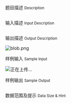 <div class="panel panel-default">
<div class="area-title">
<span>
题目描述
<small>Description</small>
</span></div>
<div class="panel-body">

<p><img src="/source/codevs/codevs-3949/img/aHR0cDovL3d3dy5qb3lvaS5jbi9wcm9ibGVtL2NvZGV2cy0zOTQ5L2h0dHA6Ly9jb2RldnMuY24vbWVkaWEvYmxvYl8yMDE1MDcyNjE2MjkyNV8zMTUucG5n.png" title=""></p>

</div>
</div>

<div class="panel panel-default">
<div class="area-title">
<span>
输入描述
<small>Input Description</small>
</span></div>
<div class="panel-body">
<p><img src="/source/codevs/codevs-3949/img/aHR0cDovL3d3dy5qb3lvaS5jbi9wcm9ibGVtL2NvZGV2cy0zOTQ5L2h0dHA6Ly9jb2RldnMuY24vbWVkaWEvYmxvYl8yMDE1MDcyNjE2Mjk0Ml85MTUucG5n.png" title=""></p>

</div>
</div>
<div  class="panel panel-default">
<div class="area-title">
<span>
输出描述
<small>Output Description</small>
</span></div>
<div class="panel-body">

<p><img src="/source/codevs/codevs-3949/img/aHR0cDovL3d3dy5qb3lvaS5jbi9wcm9ibGVtL2NvZGV2cy0zOTQ5L2h0dHA6Ly9jb2RldnMuY24vbWVkaWEvYmxvYl8yMDE1MDcyNjE2Mjk1NV84MjgucG5n.png" title="" alt="blob.png"/></p>

</div>
</div>


<div class="panel panel-default">
<div class="area-title">
<span>
样例输入
<small>Sample Input</small>
</span></div>
<div class="panel-body">
<p><img src="/source/codevs/codevs-3949/img/aHR0cDovL3d3dy5qb3lvaS5jbi9wcm9ibGVtL2NvZGV2cy0zOTQ5L2h0dHA6Ly9jb2RldnMuY24vc3RhdGljL3VlZGl0b3IvdGhlbWVzL2RlZmF1bHQvaW1hZ2VzL3NwYWNlci5naWY=.gif" title="正在上传..."></p>

</div>
</div>

<div class="panel panel-default">
<div class="area-title">
<span>
样例输出
<small>Sample Output</small>
</span></div>
<div class="panel-body">
<p><img src="/source/codevs/codevs-3949/img/aHR0cDovL3d3dy5qb3lvaS5jbi9wcm9ibGVtL2NvZGV2cy0zOTQ5L2h0dHA6Ly9jb2RldnMuY24vbWVkaWEvYmxvYl8yMDE1MDcyNjE2MzAxOF80ODUucG5n.png" title=""></p>

</div>
</div>

<div class="panel panel-default">
<div class="area-title">
<span>
数据范围及提示
<small>Data Size & Hint</small>
</span></div>
<div class="panel-body">
<p><img src="/source/codevs/codevs-3949/img/aHR0cDovL3d3dy5qb3lvaS5jbi9wcm9ibGVtL2NvZGV2cy0zOTQ5L2h0dHA6Ly9jb2RldnMuY24vbWVkaWEvYmxvYl8yMDE1MDcyNjE2MzE1N184NzcucG5n.png" title=""></p>
</div>
</div>